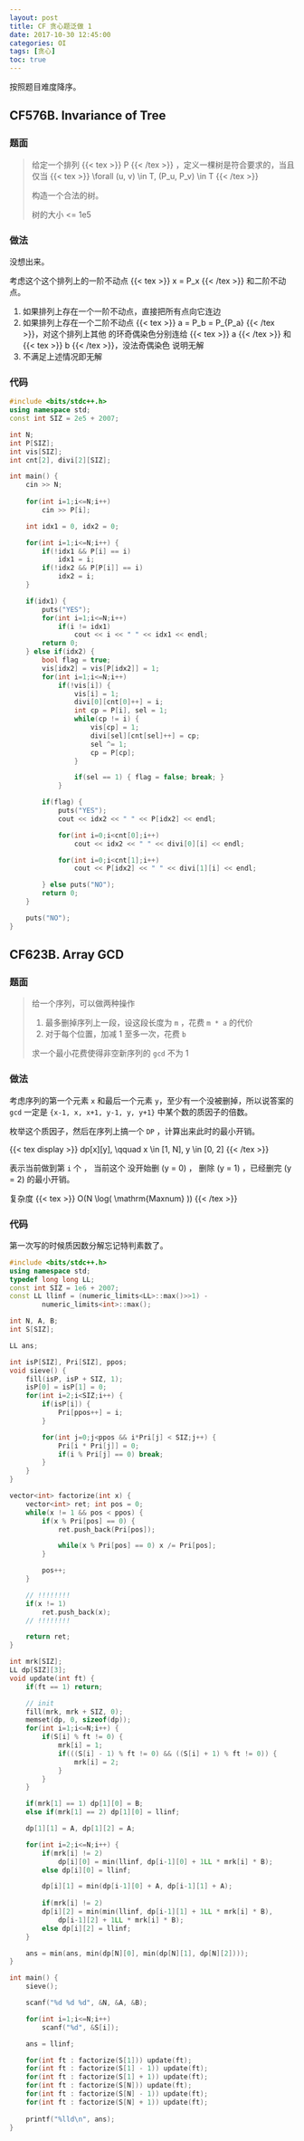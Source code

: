 ```yaml
---
layout: post
title: CF 贪心题泛做 1
date: 2017-10-30 12:45:00
categories: OI
tags: [贪心]
toc: true
---
```


按照题目难度降序。

## CF576B. Invariance of Tree

### 题面

> 给定一个排列 {{< tex >}} P {{< /tex >}} ，定义一棵树是符合要求的，当且仅当
> {{< tex >}} \forall (u, v) \in T, (P_u, P_v) \in T {{< /tex >}}
> 
> 构造一个合法的树。
> 
> 树的大小 <= 1e5

### 做法

没想出来。

考虑这个这个排列上的一阶不动点 {{< tex >}} x = P_x {{< /tex >}} 和二阶不动点。

1. 如果排列上存在一个一阶不动点，直接把所有点向它连边
2. 如果排列上存在一个二阶不动点 {{< tex >}} a = P_b = P_{P_a} {{< /tex >}}，对这个排列上其他
的环奇偶染色分别连给 {{< tex >}} a {{< /tex >}} 和 {{< tex >}} b {{< /tex >}}，没法奇偶染色
说明无解
3. 不满足上述情况即无解

### 代码

```cpp
#include <bits/stdc++.h>
using namespace std;
const int SIZ = 2e5 + 2007;

int N;
int P[SIZ];
int vis[SIZ];
int cnt[2], divi[2][SIZ];

int main() {
    cin >> N;
    
    for(int i=1;i<=N;i++)
        cin >> P[i];

    int idx1 = 0, idx2 = 0;

    for(int i=1;i<=N;i++) {
        if(!idx1 && P[i] == i)
            idx1 = i;
        if(!idx2 && P[P[i]] == i)
            idx2 = i;
    }

    if(idx1) {
        puts("YES");
        for(int i=1;i<=N;i++)
            if(i != idx1)
                cout << i << " " << idx1 << endl;
        return 0;
    } else if(idx2) {
        bool flag = true;
        vis[idx2] = vis[P[idx2]] = 1;
        for(int i=1;i<=N;i++)
            if(!vis[i]) {
                vis[i] = 1;
                divi[0][cnt[0]++] = i;
                int cp = P[i], sel = 1;
                while(cp != i) {
                    vis[cp] = 1;
                    divi[sel][cnt[sel]++] = cp;
                    sel ^= 1;
                    cp = P[cp];
                }

                if(sel == 1) { flag = false; break; }
            }

        if(flag) {
            puts("YES");
            cout << idx2 << " " << P[idx2] << endl;

            for(int i=0;i<cnt[0];i++)
                cout << idx2 << " " << divi[0][i] << endl;

            for(int i=0;i<cnt[1];i++)
                cout << P[idx2] << " " << divi[1][i] << endl;

        } else puts("NO");
        return 0;
    }

    puts("NO");
}
```

## CF623B. Array GCD

### 题面

> 给一个序列，可以做两种操作
> 
> 1. 最多删掉序列上一段，设这段长度为 `m` ，花费 `m * a` 的代价
> 2. 对于每个位置，加减 1 至多一次，花费 `b`
> 
> 求一个最小花费使得非空新序列的 `gcd` 不为 1

### 做法

考虑序列的第一个元素 `x` 和最后一个元素 `y`，至少有一个没被删掉，所以说答案的 `gcd` 一定是 `{x-1, x, x+1, y-1, y, y+1}` 中某个数的质因子的倍数。

枚举这个质因子，然后在序列上搞一个 `DP` ，计算出来此时的最小开销。

{{< tex display >}} dp[x][y], \qquad x \in [1, N], y \in [0, 2] {{< /tex >}}

表示当前做到第 `i` 个 ， 当前这个 没开始删 (y = 0) ， 删除 (y = 1) ，已经删完 (y = 2) 的最小开销。

复杂度 {{< tex >}} O(N \log( \mathrm{Maxnum} )) {{< /tex >}}

### 代码

第一次写的时候质因数分解忘记特判素数了。

```cpp
#include <bits/stdc++.h>
using namespace std;
typedef long long LL;
const int SIZ = 1e6 + 2007;
const LL llinf = (numeric_limits<LL>::max()>>1) -
        numeric_limits<int>::max();

int N, A, B;
int S[SIZ];

LL ans;

int isP[SIZ], Pri[SIZ], ppos;
void sieve() {
    fill(isP, isP + SIZ, 1);
    isP[0] = isP[1] = 0;
    for(int i=2;i<SIZ;i++) {
        if(isP[i]) {
            Pri[ppos++] = i;
        }

        for(int j=0;j<ppos && i*Pri[j] < SIZ;j++) {
            Pri[i * Pri[j]] = 0;
            if(i % Pri[j] == 0) break;
        }
    }
}

vector<int> factorize(int x) {
    vector<int> ret; int pos = 0;
    while(x != 1 && pos < ppos) {
        if(x % Pri[pos] == 0) {
            ret.push_back(Pri[pos]);

            while(x % Pri[pos] == 0) x /= Pri[pos];
        }

        pos++;
    }

	// !!!!!!!!
    if(x != 1)
        ret.push_back(x);
    // !!!!!!!!

    return ret;
}

int mrk[SIZ];
LL dp[SIZ][3];
void update(int ft) {
    if(ft == 1) return;

    // init
    fill(mrk, mrk + SIZ, 0);
    memset(dp, 0, sizeof(dp));
    for(int i=1;i<=N;i++) {
        if(S[i] % ft != 0) {
            mrk[i] = 1;
            if(((S[i] - 1) % ft != 0) && ((S[i] + 1) % ft != 0)) {
                mrk[i] = 2;
            }
        }
    }

    if(mrk[1] == 1) dp[1][0] = B;
    else if(mrk[1] == 2) dp[1][0] = llinf;

    dp[1][1] = A, dp[1][2] = A;

    for(int i=2;i<=N;i++) {
        if(mrk[i] != 2)
            dp[i][0] = min(llinf, dp[i-1][0] + 1LL * mrk[i] * B);
        else dp[i][0] = llinf;

        dp[i][1] = min(dp[i-1][0] + A, dp[i-1][1] + A);
        
        if(mrk[i] != 2)
	    dp[i][2] = min(min(llinf, dp[i-1][1] + 1LL * mrk[i] * B),
	        dp[i-1][2] + 1LL * mrk[i] * B);
        else dp[i][2] = llinf;
    }

    ans = min(ans, min(dp[N][0], min(dp[N][1], dp[N][2])));
}

int main() {
    sieve();

    scanf("%d %d %d", &N, &A, &B);

    for(int i=1;i<=N;i++)
        scanf("%d", &S[i]);

    ans = llinf;

    for(int ft : factorize(S[1])) update(ft);
    for(int ft : factorize(S[1] - 1)) update(ft);
    for(int ft : factorize(S[1] + 1)) update(ft);
    for(int ft : factorize(S[N])) update(ft);
    for(int ft : factorize(S[N] - 1)) update(ft);
    for(int ft : factorize(S[N] + 1)) update(ft);
   
    printf("%lld\n", ans);
}
```

